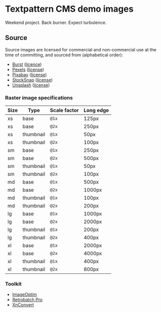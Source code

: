 # Textpattern CMS demo images

Weekend project. Back burner. Expect turbulence.

## Source

Source images are licensed for commercial and non-commercial use at the time of committing, and sourced from (alphabetical order):

* [Burst](https://burst.shopify.com) ([licence](https://burst.shopify.com/legal/terms))
* [Pexels](https://www.pexels.com) ([license](https://www.pexels.com/photo-license/))
* [Pixabay](https://pixabay.com) ([license](https://pixabay.com/service/terms/#license))
* [StockSnap](https://stocksnap.io) ([license](https://stocksnap.io/license))
* [Unsplash](https://unsplash.com) ([license](https://unsplash.com/license))

### Raster image specifications

| Size | Type | Scale factor | Long edge |
|---|---|---|---|
| xs | base | `@1x` | 125px |
| xs | base | `@2x` | 250px |
| xs | thumbnail | `@1x` | 50px |
| xs | thumbnail | `@2x` | 100px |
| sm | base | `@1x` | 250px |
| sm | base | `@2x` | 500px |
| sm | thumbnail | `@1x` | 50px |
| sm | thumbnail | `@2x` | 100px |
| md | base | `@1x` | 500px |
| md | base | `@2x` | 1000px |
| md | thumbnail | `@1x` | 100px |
| md | thumbnail | `@2x` | 200px |
| lg | base | `@1x` | 1000px |
| lg | base | `@2x` | 2000px |
| lg | thumbnail | `@1x` | 200px |
| lg | thumbnail | `@2x` | 400px |
| xl | base | `@1x` | 2000px |
| xl | base | `@2x` | 4000px |
| xl | thumbnail | `@1x` | 400px |
| xl | thumbnail | `@2x` | 800px |


### Toolkit

* [ImageOptim](https://imageoptim.com/)
* [Retrobatch Pro](https://flyingmeat.com/retrobatch/)
* [XnConvert](https://www.xnview.com/en/xnconvert/)
